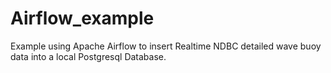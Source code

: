 # Airflow_example
Example using Apache Airflow to insert Realtime NDBC detailed wave buoy data into a local Postgresql Database.

